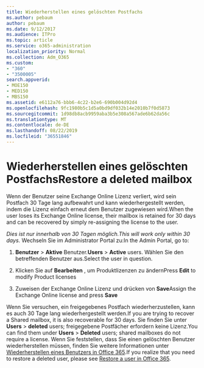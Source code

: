 ```yaml
---
title: Wiederherstellen eines gelöschten Postfachs
ms.author: pebaum
author: pebaum
ms.date: 9/12/2017
ms.audience: ITPro
ms.topic: article
ms.service: o365-administration
localization_priority: Normal
ms.collection: Adm_O365
ms.custom:
- "360"
- "3500005"
search.appverid:
- MOE150
- MED150
- MBS150
ms.assetid: e6112a76-bbb6-4c22-b2e6-690b004d92d4
ms.openlocfilehash: 9fc1980b5c1d5a0bd9df032b14e2010b7f0d5873
ms.sourcegitcommit: 1d98db8acb9959aba3b5e308a567ade6b62da56c
ms.translationtype: MT
ms.contentlocale: de-DE
ms.lasthandoff: 08/22/2019
ms.locfileid: "36551846"
---
```

# <a name="restore-a-deleted-mailbox"></a><span data-ttu-id="da191-102">Wiederherstellen eines gelöschten Postfachs</span><span class="sxs-lookup"><span data-stu-id="da191-102">Restore a deleted mailbox</span></span>

<span data-ttu-id="da191-103">Wenn der Benutzer seine Exchange Online Lizenz verliert, wird sein Postfach 30 Tage lang aufbewahrt und kann wiederhergestellt werden, indem die Lizenz einfach erneut dem Benutzer zugewiesen wird.</span><span class="sxs-lookup"><span data-stu-id="da191-103">When the user loses its Exchange Online license, their mailbox is retained for 30 days and can be recovered by simply re-assigning the license to the user.</span></span>
  
 <span data-ttu-id="da191-104">*Dies ist nur innerhalb von 30 Tagen möglich.*</span><span class="sxs-lookup"><span data-stu-id="da191-104">*This will work only within 30 days.*</span></span>  <span data-ttu-id="da191-105">Wechseln Sie im Administrator Portal zu:</span><span class="sxs-lookup"><span data-stu-id="da191-105">In the Admin Portal, go to:</span></span>
  
1. <span data-ttu-id="da191-106">**Benutzer** \> **Aktive** Benutzer.</span><span class="sxs-lookup"><span data-stu-id="da191-106">**Users** \> **Active** users.</span></span> <span data-ttu-id="da191-107">Wählen Sie den betreffenden Benutzer aus.</span><span class="sxs-lookup"><span data-stu-id="da191-107">Select the user in question.</span></span>

2. <span data-ttu-id="da191-108">Klicken Sie auf **Bearbeiten** , um Produktlizenzen zu ändern</span><span class="sxs-lookup"><span data-stu-id="da191-108">Press **Edit** to modify Product licenses</span></span>

3. <span data-ttu-id="da191-109">Zuweisen der Exchange Online Lizenz und drücken von **Save**</span><span class="sxs-lookup"><span data-stu-id="da191-109">Assign the Exchange Online license and press **Save**</span></span>

<span data-ttu-id="da191-110">Wenn Sie versuchen, ein freigegebenes Postfach wiederherzustellen, kann es auch 30 Tage lang wiederhergestellt werden.</span><span class="sxs-lookup"><span data-stu-id="da191-110">If you are trying to recover a Shared mailbox, it is also recoverable for 30 days.</span></span> <span data-ttu-id="da191-111">Sie finden Sie unter **Users** \> **deleted** users; freigegebene Postfächer erfordern keine Lizenz.</span><span class="sxs-lookup"><span data-stu-id="da191-111">You can find them under **Users** \> **Deleted** users; shared mailboxes do not require a license.</span></span> <span data-ttu-id="da191-112">Wenn Sie feststellen, dass Sie einen gelöschten Benutzer wiederherstellen müssen, finden Sie weitere Informationen unter [Wiederherstellen eines Benutzers in Office 365](https://docs.microsoft.com/office365/admin/add-users/restore-user).</span><span class="sxs-lookup"><span data-stu-id="da191-112">If you realize that you need to restore a deleted user, please see [Restore a user in Office 365](https://docs.microsoft.com/office365/admin/add-users/restore-user).</span></span>
  